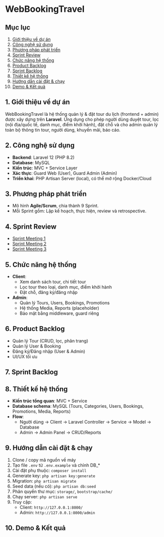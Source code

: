 # WebBookingTravel

## Mục lục
1. [Giới thiệu về dự án](#1-giới-thiệu-về-dự-án)
2. [Công nghệ sử dụng](#2-công-nghệ-sử-dụng)
3. [Phương pháp phát triển](#3-phương-pháp-phát-triển)
4. [Sprint Review](#4-sprint-review)
5. [Chức năng hệ thống](#5-chức-năng-hệ-thống)
6. [Product Backlog](#6-product-backlog)
7. [Sprint Backlog](#7-sprint-backlog)
8. [Thiết kế hệ thống](#8-thiết-kế-hệ-thống)
9. [Hướng dẫn cài đặt & chạy](#9-hướng-dẫn-cài-đặt--chạy)
10. [Demo & Kết quả](#10-demo--kết-quả)


## 1. Giới thiệu về dự án
WebBookingTravel là hệ thống quản lý & đặt tour du lịch (frontend + admin) được xây dựng trên **Laravel**. Ứng dụng cho phép người dùng duyệt tour, lọc (nội địa/quốc tế, danh mục, điểm khởi hành), đặt chỗ và cho admin quản lý toàn bộ thông tin tour, người dùng, khuyến mãi, báo cáo.


## 2. Công nghệ sử dụng
- **Backend**: Laravel 12 (PHP 8.2)
- **Database**: MySQL
- **Kiến trúc**: MVC + Service Layer
- **Xác thực**: Guard Web (User), Guard Admin (Admin)
- **Triển khai**: PHP Artisan Server (local), có thể mở rộng Docker/Cloud


## 3. Phương pháp phát triển
- Mô hình **Agile/Scrum**, chia thành 9 Sprint.
- Mỗi Sprint gồm: Lập kế hoạch, thực hiện, review và retrospective.


## 4. Sprint Review
- [Sprint Meeting 1](./Sprint-Meeting-1:-19‐08‐2025)
- [Sprint Meeting 2](./Sprint-Meeting-2:-27‐08‐2025)
- [Sprint Meeting 3](./Sprint-Meeting-3:-09‐09‐2025)

## 5. Chức năng hệ thống
- **Client**:
  - Xem danh sách tour, chi tiết tour
  - Lọc tour theo loại, danh mục, điểm khởi hành
  - Đặt chỗ, đăng ký/đăng nhập
- **Admin**:
  - Quản lý Tours, Users, Bookings, Promotions
  - Hệ thống Media, Reports (placeholder)
  - Bảo mật bằng middleware, guard riêng


## 6. Product Backlog
- Quản lý Tour (CRUD, lọc, phân trang)
- Quản lý User & Booking
- Đăng ký/Đăng nhập (User & Admin)
- UI/UX tối ưu



## 7. Sprint Backlog



## 8. Thiết kế hệ thống
- **Kiến trúc tổng quan**: MVC + Service
- **Database schema**: MySQL (Tours, Categories, Users, Bookings, Promotions, Media, Reports)
- **Flow**:
  - Người dùng → Client → Laravel Controller → Service → Model → Database
  - Admin → Admin Panel → CRUD/Reports


## 9. Hướng dẫn cài đặt & chạy
1. Clone / copy mã nguồn về máy
2. Tạo file `.env` từ `.env.example` và chỉnh DB_*
3. Cài đặt phụ thuộc: `composer install`
4. Generate key: `php artisan key:generate`
5. Migration: `php artisan migrate`
6. Seed data (nếu có): `php artisan db:seed`
7. Phân quyền thư mục: `storage/`, `bootstrap/cache/`
8. Chạy server: `php artisan serve`
9. Truy cập:
   - Client: `http://127.0.0.1:8000/`
   - Admin: `http://127.0.0.1:8000/admin`


## 10. Demo & Kết quả


